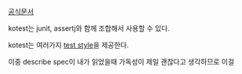[공식문서](https://kotest.io/docs/quickstart)

kotest는 junit, assertj와 함께 조합해서 사용할 수 있다.

kotest는 여러가지 [test style](https://kotest.io/docs/framework/testing-styles.html)을 제공한다.

이중 describe spec이 내가 읽었을때 가독성이 제일 괜찮다고 생각하므로 이걸